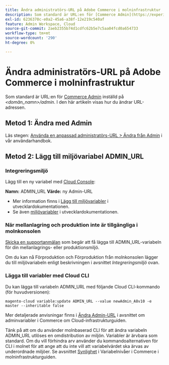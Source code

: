 ```yaml
---
title: Ändra administratörs-URL på Adobe Commerce i molninfrastruktur
description: Som standard är URL:en för [Commerce Admin](https://experienceleague.adobe.com/sv/docs/commerce-admin/start/admin/admin) inställd på *&lt;domain_name&gt;/admin*. I den här artikeln visas hur du ändrar URL-adressen.
exl-id: 6236370c-e0a2-45a6-a38f-12e219c540af
feature: Admin Workspace, Cloud
source-git-commit: 2aeb2355b74d1cdfc62b5e7c5aa04fcd0a654733
workflow-type: tm+mt
source-wordcount: '290'
ht-degree: 0%

---
```


# Ändra administratörs-URL på Adobe Commerce i molninfrastruktur

Som standard är URL:en för [Commerce Admin](https://experienceleague.adobe.com/docs/commerce-admin/start/admin/admin.html?lang=sv-SE) inställd på *&lt;domän\_namn>/admin*. I den här artikeln visas hur du ändrar URL-adressen.

## Metod 1: Ändra med Admin

Läs stegen: [Använda en anpassad administratörs-URL > Ändra från Admin](https://experienceleague.adobe.com/docs/commerce-admin/stores-sales/site-store/store-urls.html?lang=sv-SE#use-a-custom-admin-url) i vår användarhandbok.

## Metod 2: Lägg till miljövariabel ADMIN\_URL

### Integreringsmiljö

Lägg till en ny variabel med [Cloud Console](https://experienceleague.adobe.com/docs/commerce-cloud-service/user-guide/project/overview.html?lang=sv-SE):

**Namn:** ADMIN\_URL **Värde:** ny Admin-URL

* Mer information finns i [Lägg till miljövariabler](https://experienceleague.adobe.com/docs/commerce-cloud-service/user-guide/project/overview.html?lang=sv-SE#configure-environment) i utvecklardokumentationen.
* Se även [miljövariabler](https://experienceleague.adobe.com/docs/commerce-cloud-service/user-guide/configure/env/stage/variables-admin.html?lang=sv-SE) i utvecklardokumentationen.

### När mellanlagring och produktion inte är tillgängliga i molnkonsolen

[Skicka en supportanmälan](/help/help-center-guide/help-center/magento-help-center-user-guide.md#submit-ticket) som begär att få lägga till ADMIN\_URL-variabeln för din mellanlagrings- eller produktionsmiljö.

Om du kan nå Förproduktion och Förproduktion från molnkonsolen lägger du till miljövariabeln enligt beskrivningen i avsnittet *Integreringsmiljö* ovan.

### Lägga till variabler med Cloud CLI

Du kan lägga till variabeln ADMIN\_URL med följande Cloud CLI-kommando (för huvudversionen):

`magento-cloud variable:update ADMIN_URL --value newAdmin_A8v10 -e master --inheritable false`

Mer detaljerade anvisningar finns i [Ändra Admin-URL](https://experienceleague.adobe.com/docs/commerce-cloud-service/user-guide/configure/env/stage/variables-admin.html?lang=sv-SE#change-the-admin-url) i avsnittet om adminvariabler i Commerce om Cloud-infrastrukturguiden.

Tänk på att om du använder molnbaserad CLI för att ändra variabeln ADMIN\_URL utlöses en omdistribution av miljön. Variabler är ärvbara som standard. Om du vill förhindra arv använder du kommandoalternativen för CLI i molnet för att ange att du inte vill att variabelvärdet ska ärvas av underordnade miljöer. Se avsnittet [Synlighet](https://experienceleague.adobe.com/docs/commerce-cloud-service/user-guide/configure/env/variable-levels.html?lang=sv-SE#visibility) i Variabelnivåer i Commerce i molninfrastrukturguiden.
